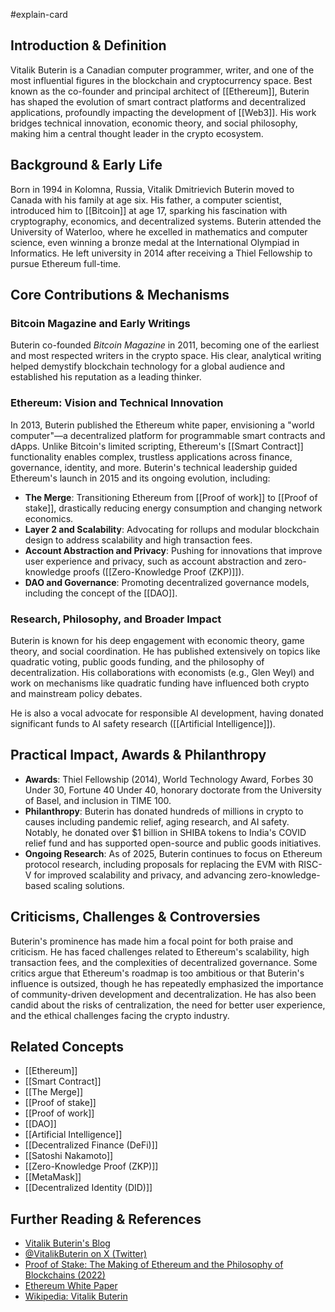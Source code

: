 #explain-card

## Introduction & Definition

Vitalik Buterin is a Canadian computer programmer, writer, and one of the most influential figures in the blockchain and cryptocurrency space. Best known as the co-founder and principal architect of [[Ethereum]], Buterin has shaped the evolution of smart contract platforms and decentralized applications, profoundly impacting the development of [[Web3]]. His work bridges technical innovation, economic theory, and social philosophy, making him a central thought leader in the crypto ecosystem.

## Background & Early Life

Born in 1994 in Kolomna, Russia, Vitalik Dmitrievich Buterin moved to Canada with his family at age six. His father, a computer scientist, introduced him to [[Bitcoin]] at age 17, sparking his fascination with cryptography, economics, and decentralized systems. Buterin attended the University of Waterloo, where he excelled in mathematics and computer science, even winning a bronze medal at the International Olympiad in Informatics. He left university in 2014 after receiving a Thiel Fellowship to pursue Ethereum full-time.

## Core Contributions & Mechanisms

### Bitcoin Magazine and Early Writings

Buterin co-founded _Bitcoin Magazine_ in 2011, becoming one of the earliest and most respected writers in the crypto space. His clear, analytical writing helped demystify blockchain technology for a global audience and established his reputation as a leading thinker.

### Ethereum: Vision and Technical Innovation

In 2013, Buterin published the Ethereum white paper, envisioning a "world computer"—a decentralized platform for programmable smart contracts and dApps. Unlike Bitcoin's limited scripting, Ethereum's [[Smart Contract]] functionality enables complex, trustless applications across finance, governance, identity, and more. Buterin's technical leadership guided Ethereum's launch in 2015 and its ongoing evolution, including:

- **The Merge**: Transitioning Ethereum from [[Proof of work]] to [[Proof of stake]], drastically reducing energy consumption and changing network economics.
- **Layer 2 and Scalability**: Advocating for rollups and modular blockchain design to address scalability and high transaction fees.
- **Account Abstraction and Privacy**: Pushing for innovations that improve user experience and privacy, such as account abstraction and zero-knowledge proofs ([[Zero-Knowledge Proof (ZKP)]]).
- **DAO and Governance**: Promoting decentralized governance models, including the concept of the [[DAO]].

### Research, Philosophy, and Broader Impact

Buterin is known for his deep engagement with economic theory, game theory, and social coordination. He has published extensively on topics like quadratic voting, public goods funding, and the philosophy of decentralization. His collaborations with economists (e.g., Glen Weyl) and work on mechanisms like quadratic funding have influenced both crypto and mainstream policy debates.

He is also a vocal advocate for responsible AI development, having donated significant funds to AI safety research ([[Artificial Intelligence]]).

## Practical Impact, Awards & Philanthropy

- **Awards**: Thiel Fellowship (2014), World Technology Award, Forbes 30 Under 30, Fortune 40 Under 40, honorary doctorate from the University of Basel, and inclusion in TIME 100.
- **Philanthropy**: Buterin has donated hundreds of millions in crypto to causes including pandemic relief, aging research, and AI safety. Notably, he donated over $1 billion in SHIBA tokens to India's COVID relief fund and has supported open-source and public goods initiatives.
- **Ongoing Research**: As of 2025, Buterin continues to focus on Ethereum protocol research, including proposals for replacing the EVM with RISC-V for improved scalability and privacy, and advancing zero-knowledge-based scaling solutions.

## Criticisms, Challenges & Controversies

Buterin's prominence has made him a focal point for both praise and criticism. He has faced challenges related to Ethereum's scalability, high transaction fees, and the complexities of decentralized governance. Some critics argue that Ethereum's roadmap is too ambitious or that Buterin's influence is outsized, though he has repeatedly emphasized the importance of community-driven development and decentralization. He has also been candid about the risks of centralization, the need for better user experience, and the ethical challenges facing the crypto industry.

## Related Concepts

- [[Ethereum]]
- [[Smart Contract]]
- [[The Merge]]
- [[Proof of stake]]
- [[Proof of work]]
- [[DAO]]
- [[Artificial Intelligence]]
- [[Decentralized Finance (DeFi)]]
- [[Satoshi Nakamoto]]
- [[Zero-Knowledge Proof (ZKP)]]
- [[MetaMask]]
- [[Decentralized Identity (DID)]]

## Further Reading & References

- [Vitalik Buterin's Blog](https://vitalik.eth.limo/)
- [@VitalikButerin on X (Twitter)](https://x.com/VitalikButerin)
- [Proof of Stake: The Making of Ethereum and the Philosophy of Blockchains (2022)](https://sevenstories.com/books/4427-proof-of-stake)
- [Ethereum White Paper](https://ethereum.org/en/whitepaper/)
- [Wikipedia: Vitalik Buterin](https://en.wikipedia.org/wiki/Vitalik_Buterin)
